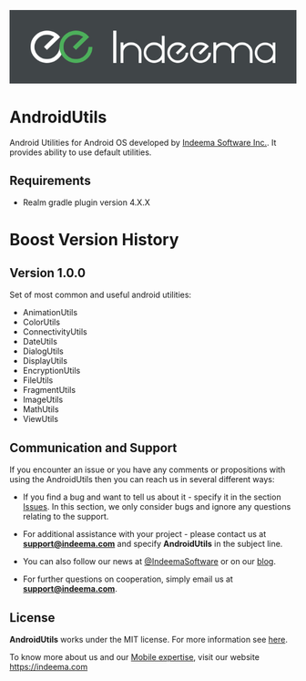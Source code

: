 ![LOGO](https://github.com/IndeemaSoftware/EEAndroidRealmBrowser/blob/assets/indeema_logo.jpg?raw=true)
# AndroidUtils

Android Utilities for Android OS developed by [Indeema Software Inc.](https://indeema.com/). It provides ability to use default utilities.

## Requirements

- Realm gradle plugin version 4.X.X

# Boost Version History

## Version 1.0.0

Set of most common and useful android utilities:

- AnimationUtils
- ColorUtils
- ConnectivityUtils
- DateUtils
- DialogUtils
- DisplayUtils
- EncryptionUtils
- FileUtils
- FragmentUtils
- ImageUtils
- MathUtils
- ViewUtils


## Communication and Support
If you encounter an issue or you have any comments or propositions with using the AndroidUtils then you can reach us in several different ways:

- If you find a bug and want to tell us about it - specify it in the section [Issues](https://github.com/IndeemaSoftware/AndroidUtils/issues).
In this section, we only consider bugs and ignore any questions relating to the support.

- For additional assistance with your project - please contact us at **support@indeema.com** and specify **AndroidUtils** in the subject line.

- You can also follow our news at [@IndeemaSoftware](https://twitter.com/IndeemaSoftware) or on our [blog](https://indeema.com/blog).

- For further questions on cooperation, simply email us at **support@indeema.com**.


## License
**AndroidUtils** works under the MIT license. For more information see [here](https://github.com/IndeemaSoftware/AndroidUtils/blob/master/LICENSE).

To know more about us and our [Mobile expertise](https://indeema.com/services/mobiledevelopment), visit our website https://indeema.com
